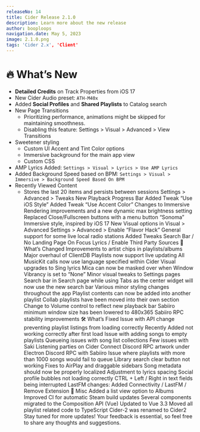 ```yaml
---
releaseNo: 14
title: Cider Release 2.1.0
description: Learn more about the new release
author: booploops
navigation.date: May 5, 2023
image: 2.1.0.png
tags: 'Cider 2.x', 'Client'
---
```


# 🔥 What’s New

- **Detailed Credits** on Track Properties from iOS 17
- New Cider Audio preset: `ATH-M40x`
- Added **Social Profiles** and **Shared Playlists** to Catalog search
- New Page Transitions
  - Prioritizing performance, animations might be skipped for maintaining smoothness.
  - Disabling this feature: Settings > Visual > Advanced > View Transitions
- Sweetener styling
  - Custom UI Accent and Tint Color options
  - Immersive background for the main app view
  - Custom CSS
- AMP Lyrics Added: `Settings > Visual > Lyrics > Use AMP Lyrics`
- Added Background Speed based on BPM: `Settings > Visual > Immersive > Background Speed Based On BPM`
- Recently Viewed Content
  - Stores the last 20 items and persists between sessions
    Settings > Advanced > Tweaks
    New Playback Progress Bar
    Added Tweak “Use iOS Style”
    Added Tweak “Use Accent Color”
    Changes to Immersive
    Rendering improvements and a new dynamic max brightness setting
    Replaced Close/Fullscreen buttons with a menu button
    “Sonoma” Immersive style, inspired by iOS 17
    New Visual options in Visual > Advanced
    Settings > Advanced > Enable “Flavor Hack”
    General support for some live local radio stations
    Added Tweaks
    Search Bar / No Landing Page On Focus
    Lyrics / Enable Third Party Sources
    🔄 What’s Changed
    Improvements to artist chips in playlists/albums
    Major overhaul of ClientDB
    Playlists now support live updating
    All MusicKit calls now use language specified within Cider
    Visual upgrades to Sing lyrics
    Mica can now be masked over when Window Vibrancy is set to “None”
    Minor visual tweaks to Settings pages
    Search bar in Search page while using Tabs as the center widget will now use the new search bar
    Various minor styling changes throughout the app
    Playlist contents can now be added into another playlist
    Collab playlists have been moved into their own section
    Change to Volume control to reflect new playback bar
    Sabiiro minimum window size has been lowered to 480x365
    Sabiiro RPC stability improvements
    🛠️ What’s Fixed
    Issue with API change preventing playlist listings from loading correctly
    Recently Added not working correctly after first load
    Issue with adding songs to empty playlists
    Queueing issues with song list collections
    Few issues with Saki
    Listening parties on Cider Connect
    Discord RPC artwork under Electron
    Discord RPC with Sabiiro
    Issue where playlists with more than 1000 songs would fail to queue
    Library search clear button not working
    Fixes to AirPlay and draggable sidebars
    Song metadata should now be properly localized
    Adjustment to lyrics spacing
    Social profile bubbles not loading correctly
    CTRL + Left / Right in text fields being interrupted
    LastFM changes:
    Added Connectivity / LastFM / Remove Extension
    🧪 Misc
    Added a list view option to Albums
    Improved CI for automatic Steam build updates
    Several components migrated to the Composition API (Vue)
    Updated to Vue 3.3
    Moved all playlist related code to TypeScript
    Cider-2 was renamed to Cider2
    Stay tuned for more updates! Your feedback is essential, so feel free to share any thoughts and suggestions.
